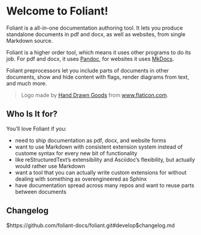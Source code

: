 # Welcome to Foliant!

Foliant is a all-in-one documentation authoring tool. It lets you produce standalone documents in pdf and docx, as well as websites, from single Markdown source.

Foliant is a higher order tool, which means it uses other programs to do its job. For pdf and docx, it uses [Pandoc](http://pandoc.org/), for websites it uses [MkDocs](http://www.mkdocs.org/).

Foliant preprocessors let you include parts of documents in other documents, show and hide content with flags, render diagrams from text, and much more.

> Logo made by [Hand Drawn Goods](http://handdrawngoods.com) from www.flaticon.com.


## Who Is It for?

You’ll love Foliant if you:

- need to ship documentation as pdf, docx, and website forms
- want to use Markdown with consistent extension system instead of custome syntax for every new bit of functionality
- like reStructuredText’s extensibility and Asciidoc’s flexibility, but actually would rather use Markdown
- want a tool that you can actually write custom extensions for without dealing with something as overengineered as Sphinx
- have documentation spread across many repos and want to reuse parts between documents


## Changelog

<include sethead="3">
    $https://github.com/foliant-docs/foliant.git#develop$changelog.md
</include>
